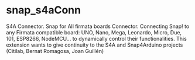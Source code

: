 # snap_s4aConn
S4A Connector. Snap for All firmata boards Connector. Connecting Snap! to any Firmata compatible board: UNO, Nano, Mega, Leonardo, Micro, Due, 101, ESP8266, NodeMCU... to dynamically control their functionalities. This extension wants to give continuity to the S4A and Snap4Arduino projects  (Citilab, Bernat Romagosa, Joan Guillén) 
